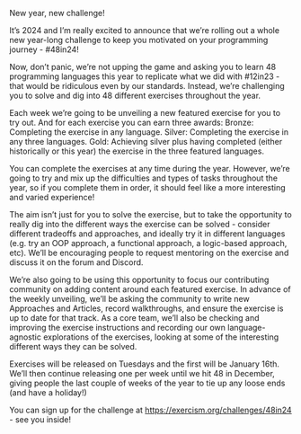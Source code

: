 New year, new challenge!

It’s 2024 and I’m really excited to announce that we’re rolling out a whole new year-long challenge to keep you motivated on your programming journey - #48in24!

Now, don’t panic, we’re not upping the game and asking you to learn 48 programming languages this year to replicate what we did with #12in23 - that would be ridiculous even by our standards. Instead, we’re challenging you to solve and dig into 48 different exercises throughout the year.

Each week we’re going to be unveiling a new featured exercise for you to try out. And for each exercise you can earn three awards:
Bronze: Completing the exercise in any language.
Silver: Completing the exercise in any three languages.
Gold: Achieving silver plus having completed (either historically or this year) the exercise in the three featured languages. 

You can complete the exercises at any time during the year. However, we’re going to try and mix up the difficulties and types of tasks throughout the year, so if you complete them in order, it should feel like a more interesting and varied experience!

The aim isn’t just for you to solve the exercise, but to take the opportunity to really dig into the different ways the exercise can be solved - consider different tradeoffs and approaches, and ideally try it in different languages (e.g. try an OOP approach, a functional approach, a logic-based approach, etc). We’ll be encouraging people to request mentoring on the exercise and discuss it on the forum and Discord.

We’re also going to be using this opportunity to focus our contributing community on adding content around each featured exercise. In advance of the weekly unveiling, we’ll be asking the community to write new Approaches and Articles, record walkthroughs, and ensure the exercise is up to date for that track. As a core team, we’ll also be checking and improving the exercise instructions and recording our own language-agnostic explorations of the exercises, looking at some of the interesting different ways they can be solved.

Exercises will be released on Tuesdays and the first will be January 16th. We’ll then continue releasing one per week until we hit 48 in December, giving people the last couple of weeks of the year to tie up any loose ends (and have a holiday!) 

You can sign up for the challenge at https://exercism.org/challenges/48in24 - see you inside!

